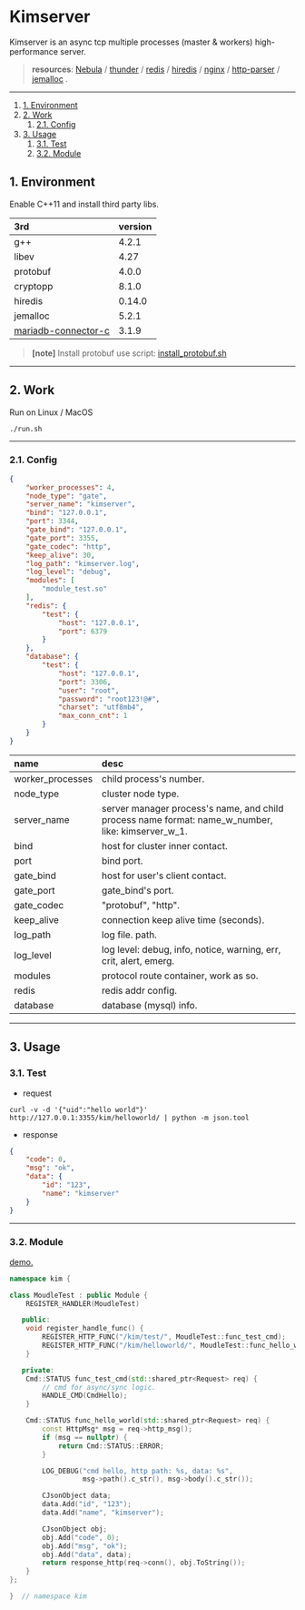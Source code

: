 # Kimserver

Kimserver is an async tcp multiple processes (master & workers) high-performance server.

> **resources**:  [Nebula](https://github.com/Bwar/Nebula) / [thunder](https://github.com/doerjiayi/thunder) / [redis](https://github.com/antirez/redis) / [hiredis](https://github.com/redis/hiredis) / [nginx](https://github.com/nginx/nginx) / [http-parser](https://github.com/nodejs/http-parser) / [jemalloc](https://github.com/jemalloc/jemalloc) .

---
<!-- TOC -->

1. [1. Environment](#1-environment)
2. [2. Work](#2-work)
    1. [2.1. Config](#21-config)
3. [3. Usage](#3-usage)
    1. [3.1. Test](#31-test)
    2. [3.2. Module](#32-module)

<!-- /TOC -->
<a id="markdown-1-environment" name="1-environment"></a>
## 1. Environment

Enable C++11 and install third party libs.

| 3rd                                                                                                            | version |
| :------------------------------------------------------------------------------------------------------------- | :------ |
| g++                                                                                                            | 4.2.1   |
| libev                                                                                                          | 4.27    |
| protobuf                                                                                                       | 4.0.0   |
| cryptopp                                                                                                       | 8.1.0   |
| hiredis                                                                                                        | 0.14.0  |
| jemalloc                                                                                                       | 5.2.1   |
| [mariadb-connector-c](http://mariadb.mirror.iweb.com//connector-c-3.1.9/mariadb-connector-c-3.1.9-src.tar.gz ) | 3.1.9   |

> **[note]** Install protobuf use script: [install_protobuf.sh](https://github.com/wenfh2020/kimserver/blob/master/script/install/install_protobuf.sh)

---

<a id="markdown-2-work" name="2-work"></a>
## 2. Work

Run on Linux / MacOS

```shell
./run.sh
```

---

<a id="markdown-21-config" name="21-config"></a>
### 2.1. Config

```json
{
    "worker_processes": 4,
    "node_type": "gate",
    "server_name": "kimserver",
    "bind": "127.0.0.1",
    "port": 3344,
    "gate_bind": "127.0.0.1",
    "gate_port": 3355,
    "gate_codec": "http",
    "keep_alive": 30,
    "log_path": "kimserver.log",
    "log_level": "debug",
    "modules": [
        "module_test.so"
    ],
    "redis": {
        "test": {
            "host": "127.0.0.1",
            "port": 6379
        }
    },
    "database": {
        "test": {
            "host": "127.0.0.1",
            "port": 3306,
            "user": "root",
            "password": "root123!@#",
            "charset": "utf8mb4",
            "max_conn_cnt": 1
        }
    }
}
```

| name             | desc                                                                                              |
| :--------------- | :------------------------------------------------------------------------------------------------ |
| worker_processes | child process's number.                                                                           |
| node_type        | cluster node type.                                                                                |
| server_name      | server manager process's name, and child process name format: name_w_number, like: kimserver_w_1. |
| bind             | host for cluster inner contact.                                                                   |
| port             | bind port.                                                                                        |
| gate_bind        | host for user's client contact.                                                                   |
| gate_port        | gate_bind's port.                                                                                 |
| gate_codec       | "protobuf", "http".                                                                               |
| keep_alive       | connection keep alive time (seconds).                                                             |
| log_path         | log file. path.                                                                                   |
| log_level        | log level: debug, info, notice, warning, err, crit, alert, emerg.                                 |
| modules          | protocol route container, work as so.                                                             |
| redis            | redis addr config.                                                                                |
| database         | database (mysql) info.                                                                            |

---

<a id="markdown-3-usage" name="3-usage"></a>
## 3. Usage

<a id="markdown-31-test" name="31-test"></a>
### 3.1. Test

* request

```shell
curl -v -d '{"uid":"hello world"}' http://127.0.0.1:3355/kim/helloworld/ | python -m json.tool
```

* response

```json
{
    "code": 0,
    "msg": "ok",
    "data": {
        "id": "123",
        "name": "kimserver"
    }
}
```

---

<a id="markdown-32-module" name="32-module"></a>
### 3.2. Module

[demo.](https://github.com/wenfh2020/kimserver/blob/master/src/modules/module_test/module_test.h)

```c++
namespace kim {

class MoudleTest : public Module {
    REGISTER_HANDLER(MoudleTest)

   public:
    void register_handle_func() {
        REGISTER_HTTP_FUNC("/kim/test/", MoudleTest::func_test_cmd);
        REGISTER_HTTP_FUNC("/kim/helloworld/", MoudleTest::func_hello_world);
    }

   private:
    Cmd::STATUS func_test_cmd(std::shared_ptr<Request> req) {
        // cmd for async/sync logic.
        HANDLE_CMD(CmdHello);
    }

    Cmd::STATUS func_hello_world(std::shared_ptr<Request> req) {
        const HttpMsg* msg = req->http_msg();
        if (msg == nullptr) {
            return Cmd::STATUS::ERROR;
        }

        LOG_DEBUG("cmd hello, http path: %s, data: %s",
                  msg->path().c_str(), msg->body().c_str());

        CJsonObject data;
        data.Add("id", "123");
        data.Add("name", "kimserver");

        CJsonObject obj;
        obj.Add("code", 0);
        obj.Add("msg", "ok");
        obj.Add("data", data);
        return response_http(req->conn(), obj.ToString());
    }
};

}  // namespace kim
```
